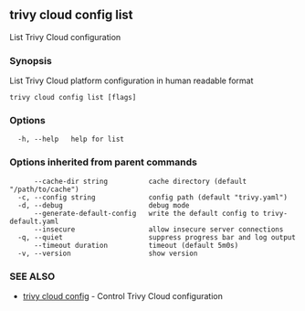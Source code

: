 ## trivy cloud config list

List Trivy Cloud configuration

### Synopsis

List Trivy Cloud platform configuration in human readable format

```
trivy cloud config list [flags]
```

### Options

```
  -h, --help   help for list
```

### Options inherited from parent commands

```
      --cache-dir string          cache directory (default "/path/to/cache")
  -c, --config string             config path (default "trivy.yaml")
  -d, --debug                     debug mode
      --generate-default-config   write the default config to trivy-default.yaml
      --insecure                  allow insecure server connections
  -q, --quiet                     suppress progress bar and log output
      --timeout duration          timeout (default 5m0s)
  -v, --version                   show version
```

### SEE ALSO

* [trivy cloud config](trivy_cloud_config.md)	 - Control Trivy Cloud configuration

